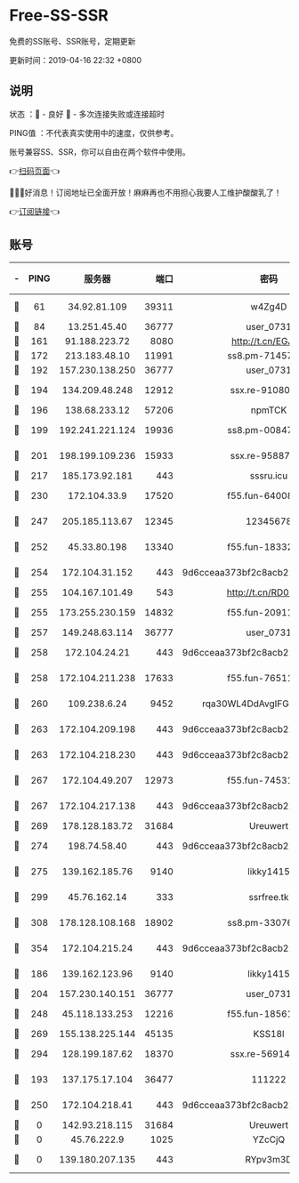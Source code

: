 # Free-SS-SSR

免费的SS账号、SSR账号，定期更新

更新时间：2019-04-16 22:32 +0800

## 说明

状态     ：🙂 - 良好 🙁 - 多次连接失败或连接超时

PING值   ：不代表真实使用中的速度，仅供参考。

账号兼容SS、SSR，你可以自由在两个软件中使用。

👉[扫码页面](https://liesauer.github.io/Free-SS-SSR/)👈

🎉🎉🎉好消息！订阅地址已全面开放！麻麻再也不用担心我要人工维护酸酸乳了！

👉[订阅链接](https://www.liesauer.net/yogurt/subscribe?ACCESS_TOKEN=DAYxR3mMaZAsaqUb)👈

## 账号

|-|PING|服务器|端口|密码|加密方式|区域|
|:----:|:----:|:-----:|-----:|:----:|:----:|:----:|
|🙂|61|34.92.81.109|39311|w4Zg4D|chacha20-ietf|US|
|🙂|84|13.251.45.40|36777|user_0731|chacha20|SG|
|🙂|161|91.188.223.72|8080|http://t.cn/EGJIyrl|rc4-md5|RU|
|🙂|172|213.183.48.10|11991|ss8.pm-71457072|rc4-md5|RU|
|🙂|192|157.230.138.250|36777|user_0731|chacha20|US|
|🙂|194|134.209.48.248|12912|ssx.re-91080616|aes-256-cfb|US|
|🙂|196|138.68.233.12|57206|npmTCK|rc4-md5|US|
|🙂|199|192.241.221.124|19936|ss8.pm-00847674|aes-256-cfb|US|
|🙂|201|198.199.109.236|15933|ssx.re-95887185|aes-256-cfb|US|
|🙂|217|185.173.92.181|443|sssru.icu|rc4-md5|RU|
|🙂|230|172.104.33.9|17520|f55.fun-64008519|aes-256-cfb|SG|
|🙂|247|205.185.113.67|12345|12345678|aes-256-cfb|US|
|🙂|252|45.33.80.198|13340|f55.fun-18332298|aes-256-cfb|US|
|🙂|254|172.104.31.152|443|9d6cceaa373bf2c8acb22e60b6a58be6|aes-256-cfb|US|
|🙂|255|104.167.101.49|543|http://t.cn/RD0D7sx|rc4-md5|CA|
|🙂|255|173.255.230.159|14832|f55.fun-20911202|aes-256-cfb|US|
|🙂|257|149.248.63.114|36777|user_0731|chacha20|CA|
|🙂|258|172.104.24.21|443|9d6cceaa373bf2c8acb22e60b6a58be6|aes-256-cfb|US|
|🙂|258|172.104.211.238|17633|f55.fun-76511105|aes-256-cfb|US|
|🙂|260|109.238.6.24|9452|rqa30WL4DdAvgIFG6Fs3znzTa|aes-256-cfb|FR|
|🙂|263|172.104.209.198|443|9d6cceaa373bf2c8acb22e60b6a58be6|aes-256-cfb|US|
|🙂|263|172.104.218.230|443|9d6cceaa373bf2c8acb22e60b6a58be6|aes-256-cfb|US|
|🙂|267|172.104.49.207|12973|f55.fun-74531550|aes-256-cfb|SG|
|🙂|267|172.104.217.138|443|9d6cceaa373bf2c8acb22e60b6a58be6|aes-256-cfb|US|
|🙂|269|178.128.183.72|31684|Ureuwert|chacha20|US|
|🙂|274|198.74.58.40|443|9d6cceaa373bf2c8acb22e60b6a58be6|aes-256-cfb|US|
|🙂|275|139.162.185.76|9140|likky1415|aes-256-cfb|DE|
|🙂|299|45.76.162.14|333|ssrfree.tk|aes-256-cfb|SG|
|🙂|308|178.128.108.168|18902|ss8.pm-33076243|aes-256-cfb|SG|
|🙂|354|172.104.215.24|443|9d6cceaa373bf2c8acb22e60b6a58be6|aes-256-cfb|US|
|🙂|186|139.162.123.96|9140|likky1415|aes-256-cfb|JP|
|🙂|204|157.230.140.151|36777|user_0731|chacha20|US|
|🙂|248|45.118.133.253|12216|f55.fun-18561678|aes-256-cfb|SG|
|🙂|269|155.138.225.144|45135|KSS18l|rc4-md5|US|
|🙂|294|128.199.187.62|18370|ssx.re-56914452|aes-256-cfb|SG|
|🙁|193|137.175.17.104|36477|111222|aes-256-cfb|US|
|🙁|250|172.104.218.41|443|9d6cceaa373bf2c8acb22e60b6a58be6|aes-256-cfb|US|
|🙁|0|142.93.218.115|31684|Ureuwert|chacha20|IN|
|🙁|0|45.76.222.9|1025|YZcCjQ|rc4-md5|JP|
|🙁|0|139.180.207.135|443|RYpv3m3D|aes-256-cfb|JP|
